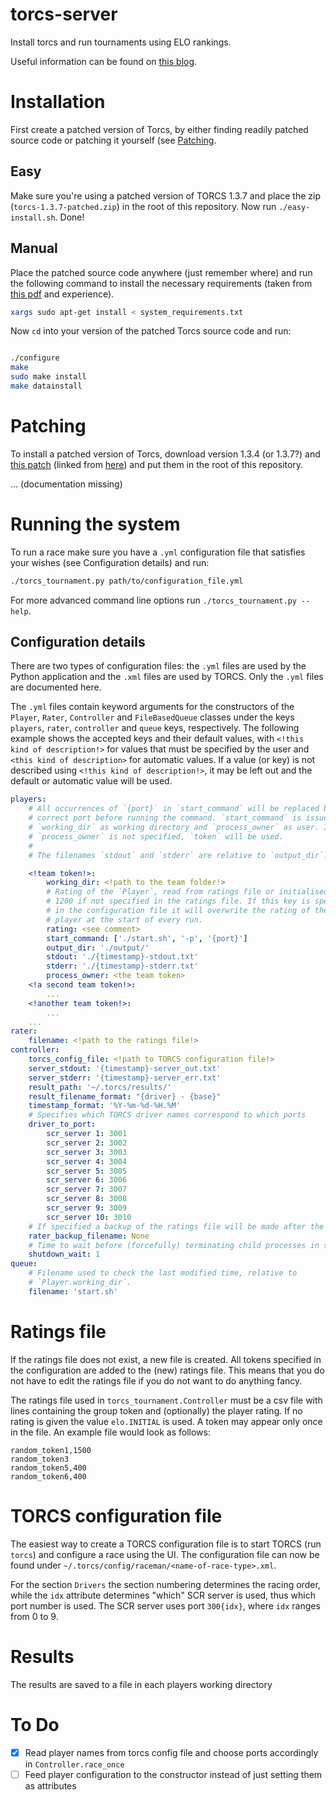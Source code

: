 # torcs-server
Install torcs and run tournaments using ELO rankings.

Useful information can be found on [this blog](http://www.xed.ch/help/torcs.html).

# Installation
First create a patched version of Torcs, by either finding readily patched source code or patching it yourself (see [Patching](#patching).

## Easy
Make sure you're using a patched version of TORCS 1.3.7 and place the zip (`torcs-1.3.7-patched.zip`) in the root of this repository. Now run `./easy-install.sh`. Done!

## Manual
Place the patched source code anywhere (just remember where) and run the following command to install the necessary requirements (taken from [this pdf](https://arxiv.org/pdf/1304.1672.pdf) and experience).

```bash
xargs sudo apt-get install < system_requirements.txt
```

Now `cd` into your version of the patched Torcs source code and run:

```bash

./configure
make
sudo make install
make datainstall
```

# Patching
To install a patched version of Torcs, download version 1.3.4 (or 1.3.7?) and [this patch](https://sourceforge.net/projects/cig/files/SCR%20Championship/Server%20Linux/2.1/) (linked from [here](http://cs.adelaide.edu.au/~optlog/SCR2015/software.html)) and put them in the root of this repository.


... (documentation missing)

# Running the system
To run a race make sure you have a `.yml` configuration file that satisfies your wishes (see Configuration details) and run:

```bash
./torcs_tournament.py path/to/configuration_file.yml
```

For more advanced command line options run `./torcs_tournament.py --help`.

## Configuration details
There are two types of configuration files: the `.yml` files are used by the Python application and the `.xml` files are used by TORCS. Only the `.yml` files are documented here.

The `.yml` files contain keyword arguments for the constructors of the `Player`, `Rater`, `Controller` and `FileBasedQueue` classes under the keys `players`, `rater`, `controller` and `queue` keys, respectively. The following example shows the accepted keys and their default values, with `<!this kind of description!>` for values that must be specified by the user and `<this kind of description>` for automatic values. If a value (or key) is not described using `<!this kind of description!>`, it may be left out and the default or automatic value will be used.

```yaml
players:
    # All occurrences of `{port}` in `start_command` will be replaced by the
    # correct port before running the command. `start_command` is issued with
    # `working_dir` as working directory and `process_owner` as user. If
    # `process_owner` is not specified, `token` will be used.
    #
    # The filenames `stdout` and `stderr` are relative to `output_dir`.

    <!team token!>:
        working_dir: <!path to the team folder!>
        # Rating of the `Player`, read from ratings file or initialised at
        # 1200 if not specified in the ratings file. If this key is specified
        # in the configuration file it will overwrite the rating of the
        # player at the start of every run.
        rating: <see comment>
        start_command: ['./start.sh', '-p', '{port}']
        output_dir: './output/'
        stdout: './{timestamp}-stdout.txt'
        stderr: './{timestamp}-stderr.txt'
        process_owner: <the team token>
    <!a second team token!>:
        ...
    <!another team token!>:
        ...
    ...
rater:
    filename: <!path to the ratings file!>
controller:
    torcs_config_file: <!path to TORCS configuration file!>
    server_stdout: '{timestamp}-server_out.txt'
    server_stderr: '{timestamp}-server_err.txt'
    result_path: '~/.torcs/results/'
    result_filename_format: "{driver} - {base}"
    timestamp_format: '%Y-%m-%d-%H.%M'
    # Specifies which TORCS driver names correspond to which ports
    driver_to_port:
        scr_server 1: 3001
        scr_server 2: 3002
        scr_server 3: 3003
        scr_server 4: 3004
        scr_server 5: 3005
        scr_server 6: 3006
        scr_server 7: 3007
        scr_server 8: 3008
        scr_server 9: 3009
        scr_server 10: 3010
    # If specified a backup of the ratings file will be made after the race
    rater_backup_filename: None
    # Time to wait before (forcefully) terminating child processes in seconds
    shutdown_wait: 1
queue:
    # Filename used to check the last modified time, relative to
    # `Player.working_dir`.
    filename: 'start.sh'
```

# Ratings file
If the ratings file does not exist, a new file is created. All tokens specified in the configuration are added to the (new) ratings file. This means that you do not have to edit the ratings file if you do not want to do anything fancy.

The ratings file used in `torcs_tournament.Controller` must be a csv file with lines containing the group token and (optionally) the player rating. If no rating is given the value `elo.INITIAL` is used. A token may appear only once in the file. An example file would look as follows:

```
random_token1,1500
random_token3
random_token5,400
random_token6,400
```

# TORCS configuration file
The easiest way to create a TORCS configuration file is to start TORCS (run `torcs`) and configure a race using the UI. The configuration file can now be found under `~/.torcs/config/raceman/<name-of-race-type>.xml`.

For the section `Drivers` the section numbering determines the racing order, while the `idx` attribute determines "which" SCR server is used, thus which port number is used. The SCR server uses port `300{idx}`, where `idx` ranges from 0 to 9.

# Results
The results are saved to a file in each players working directory

# To Do
 - [X] Read player names from torcs config file and choose ports accordingly in `Controller.race_once`
 - [ ] Feed player configuration to the constructor instead of just setting them as attributes
